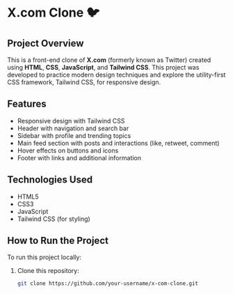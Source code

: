 # X.com Clone 🐦

## Project Overview

This is a front-end clone of **X.com** (formerly known as Twitter) created using **HTML**, **CSS**, **JavaScript**, and **Tailwind CSS**. This project was developed to practice modern design techniques and explore the utility-first CSS framework, Tailwind CSS, for responsive design.

## Features

- Responsive design with Tailwind CSS
- Header with navigation and search bar
- Sidebar with profile and trending topics
- Main feed section with posts and interactions (like, retweet, comment)
- Hover effects on buttons and icons
- Footer with links and additional information

## Technologies Used

- HTML5
- CSS3
- JavaScript
- Tailwind CSS (for styling)


## How to Run the Project

To run this project locally:

1. Clone this repository:
   ```bash
   git clone https://github.com/your-username/x-com-clone.git
